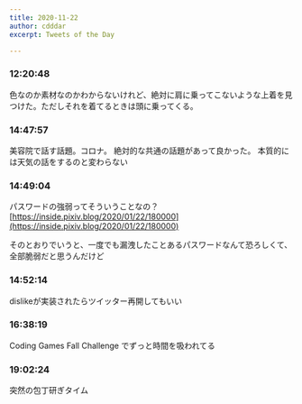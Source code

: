 ```yaml
---
title: 2020-11-22
author: cdddar
excerpt: Tweets of the Day

---
```


### 12:20:48

色なのか素材なのかわからないけれど、絶対に肩に乗ってこないような上着を見つけた。ただしそれを着てるときは頭に乗ってくる。

### 14:47:57

美容院で話す話題。コロナ。
絶対的な共通の話題があって良かった。
本質的には天気の話をするのと変わらない

### 14:49:04

パスワードの強弱ってそういうことなの？
[https://inside.pixiv.blog/2020/01/22/180000](https://inside.pixiv.blog/2020/01/22/180000)

そのとおりでいうと、一度でも漏洩したことあるパスワードなんて恐ろしくて、全部脆弱だと思うんだけど

### 14:52:14

dislikeが実装されたらツイッター再開してもいい

### 16:38:19

Coding Games Fall Challenge でずっと時間を吸われてる

### 19:02:24

突然の包丁研ぎタイム
